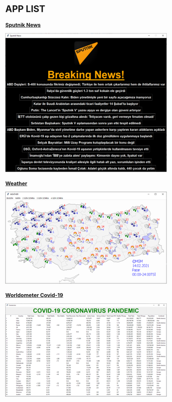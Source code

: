 # APP LIST

### [Sputnik News](sputnik_news/)
![](sputnik_news/ss/1.PNG)

### [Weather](weather/)
![](weather/ss/1.PNG)

### [Worldometer Covid-19](worldometers_covid)
![](worldometers_covid/ss/1.PNG)
